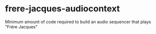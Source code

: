 # frere-jacques-audiocontext
Minimum amount of code required to build an audio sequencer that plays "Frère Jacques"
